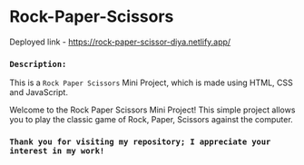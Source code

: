 # Rock-Paper-Scissors
Deployed link - https://rock-paper-scissor-diya.netlify.app/

### `Description:`
This is a `Rock Paper Scissors` Mini Project, which is made using HTML, CSS and JavaScript.

Welcome to the Rock Paper Scissors Mini Project! This simple project allows you to play the classic game of Rock, Paper, Scissors against the computer.

###  `Thank you for visiting my repository; I appreciate your interest in my work!`
